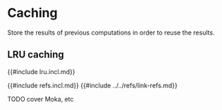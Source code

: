 # Caching

Store the results of previous computations in order to reuse the results.

## LRU caching

{{#include lru.incl.md}}

{{#include refs.incl.md}}
{{#include ../../refs/link-refs.md}}

<div class="hidden">
TODO cover Moka, etc
</div>
